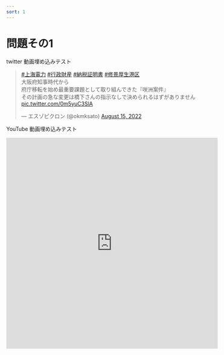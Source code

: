 ```yaml
---
sort: 1
---
```


# 問題その1  

twitter 動画埋め込みテスト  

<blockquote class="twitter-tweet"><p lang="ja" dir="ltr"><a href="https://twitter.com/hashtag/%E4%B8%8A%E6%B5%B7%E9%9B%BB%E5%8A%9B?src=hash&amp;ref_src=twsrc%5Etfw">#上海電力</a> <a href="https://twitter.com/hashtag/%E8%A1%8C%E6%94%BF%E8%B2%A1%E7%94%A3?src=hash&amp;ref_src=twsrc%5Etfw">#行政財産</a> <a href="https://twitter.com/hashtag/%E7%B4%8D%E7%A8%8E%E8%A8%BC%E6%98%8E%E6%9B%B8?src=hash&amp;ref_src=twsrc%5Etfw">#納税証明書</a> <a href="https://twitter.com/hashtag/%E4%BF%AE%E6%99%AF%E5%8E%9A%E7%94%9F%E6%B8%AF%E5%8C%BA?src=hash&amp;ref_src=twsrc%5Etfw">#修景厚生港区</a><br>大阪府知事時代から<br>府庁移転を始め最重要課題として取り組んできた『咲洲案件』<br>その計画の急な変更は橋下さんの指示なしで決められるはずがありません <a href="https://t.co/0m5yuC3SlA">pic.twitter.com/0m5yuC3SlA</a></p>&mdash; エスゾピクロン (@okmksato) <a href="https://twitter.com/okmksato/status/1559007259262275584?ref_src=twsrc%5Etfw">August 15, 2022</a></blockquote> <script async src="https://platform.twitter.com/widgets.js" charset="utf-8"></script>

YouTube 動画埋め込みテスト  

<iframe width="560" height="560" src="https://www.youtube.com/embed/gDLiaRJftO8" title="YouTube video player" frameborder="0" allow="accelerometer; autoplay; clipboard-write; encrypted-media; gyroscope; picture-in-picture" allowfullscreen></iframe>
